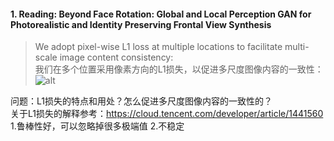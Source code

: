 #### 1. Reading: Beyond Face Rotation: Global and Local Perception GAN for Photorealistic and Identity Preserving Frontal View Synthesis
> We adopt pixel-wise L1 loss at multiple locations to facilitate multi-scale image content consistency:  
> 我们在多个位置采用像素方向的L1损失，以促进多尺度图像内容的一致性：  
> ![alt](https://github.com/SarahYu1997/Learning-notes/blob/master/imgs/TIM截图20191123225457.png)      

问题：L1损失的特点和用处？怎么促进多尺度图像内容的一致性的？  
关于L1损失的解释参考：<https://cloud.tencent.com/developer/article/1441560>  
1.鲁棒性好，可以忽略掉很多极端值
2.不稳定
